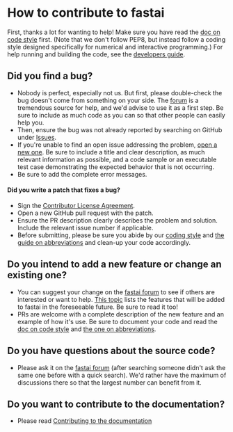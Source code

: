 # How to contribute to fastai

First, thanks a lot for wanting to help! Make sure you have read the [doc on code style](https://github.com/fastai/fastai_pytorch/blob/master/docs/style.md) first. (Note that we don't follow PEP8, but instead follow a coding style designed specifically for numerical and interactive programming.) For help running and building the code, see the [developers guide](http://docs.fast.ai/developers.html).

## Did you find a bug?

* Nobody is perfect, especially not us. But first, please double-check the bug doesn't come from something on your side. The [forum](http://forums.fast.ai/) is a tremendous source for help, and we'd advise to use it as a first step. Be sure to include as much code as you can so that other people can easily help you.
* Then, ensure the bug was not already reported by searching on GitHub under [Issues](https://github.com/fastai/fastai_pytorch/issues).
* If you're unable to find an open issue addressing the problem, [open a new one](https://github.com/fastai/fastai_pytorch/issues/new). Be sure to include a title and clear description, as much relevant information as possible, and a code sample or an executable test case demonstrating the expected behavior that is not occurring.
* Be sure to add the complete error messages.

#### Did you write a patch that fixes a bug?

* Sign the [Contributor License Agreement](https://www.clahub.com/agreements/fastai/fastai_pytorch).
* Open a new GitHub pull request with the patch.
* Ensure the PR description clearly describes the problem and solution. Include the relevant issue number if applicable.
* Before submitting, please be sure you abide by our [coding style](https://github.com/fastai/fastai_pytorch/blob/master/docs/style.md) and [the guide on abbreviations](https://github.com/fastai/fastai_pytorch/blob/master/docs/abbr.md) and clean-up your code accordingly.

## Do you intend to add a new feature or change an existing one?

* You can suggest your change on the [fastai forum](http://forums.fast.ai/) to see if others are interested or want to help. [This topic](http://forums.fast.ai/t/fastai-v1-adding-features/23041/8) lists the features that will be added to fastai in the foreseeable future. Be sure to read it too!
* PRs are welcome with a complete description of the new feature and an example of how it's use. Be sure to document your code and read the [doc on code style](https://github.com/fastai/fastai_pytorch/blob/master/docs/style.md) and [the one on abbreviations](https://github.com/fastai/fastai_pytorch/blob/master/docs/abbr.md).

## Do you have questions about the source code?

* Please ask it on the [fastai forum](http://forums.fast.ai/) (after searching someone didn't ask the same one before with a quick search). We'd rather have the maximum of discussions there so that the largest number can benefit from it.

## Do you want to contribute to the documentation?

* Please read [Contributing to the documentation](http://docs.fast.ai/gen_doc.html)

